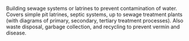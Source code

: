 Building sewage systems or latrines to prevent contamination of water. Covers simple pit latrines, septic systems, up to sewage treatment plants (with diagrams of primary, secondary, tertiary treatment processes). Also waste disposal, garbage collection, and recycling to prevent vermin and disease.